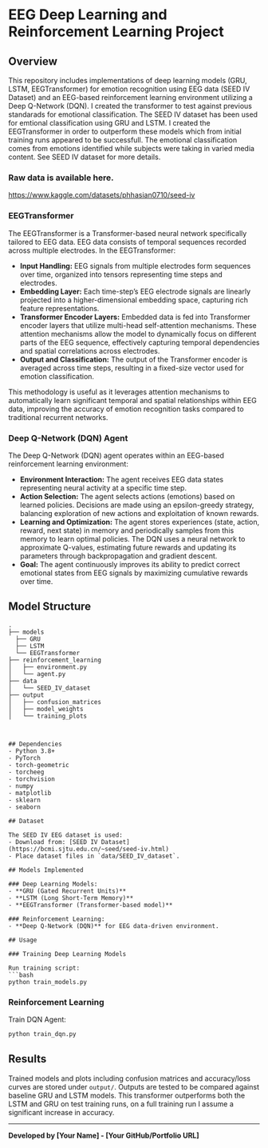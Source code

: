 # EEG Deep Learning and Reinforcement Learning Project

## Overview
This repository includes implementations of deep learning models (GRU, LSTM, EEGTransformer) for emotion recognition using EEG data (SEED IV Dataset) and an EEG-based reinforcement learning environment utilizing a Deep Q-Network (DQN). I created the transformer to test against previous standarads for emotional classification. The SEED IV dataset has been used for emtional classification using GRU and LSTM. I created the EEGTransformer in order to outperform these models which from initial training runs appeared to be successfull. The emotional classification comes from emotions identified while subjects were taking in varied media content. See SEED IV dataset for more details. 

### Raw data is available here. 
https://www.kaggle.com/datasets/phhasian0710/seed-iv

### EEGTransformer
The EEGTransformer is a Transformer-based neural network specifically tailored to EEG data. EEG data consists of temporal sequences recorded across multiple electrodes. In the EEGTransformer:

- **Input Handling:** EEG signals from multiple electrodes form sequences over time, organized into tensors representing time steps and electrodes.
- **Embedding Layer:** Each time-step’s EEG electrode signals are linearly projected into a higher-dimensional embedding space, capturing rich feature representations.
- **Transformer Encoder Layers:** Embedded data is fed into Transformer encoder layers that utilize multi-head self-attention mechanisms. These attention mechanisms allow the model to dynamically focus on different parts of the EEG sequence, effectively capturing temporal dependencies and spatial correlations across electrodes.
- **Output and Classification:** The output of the Transformer encoder is averaged across time steps, resulting in a fixed-size vector used for emotion classification.

This methodology is useful as it leverages attention mechanisms to automatically learn significant temporal and spatial relationships within EEG data, improving the accuracy of emotion recognition tasks compared to traditional recurrent networks.

### Deep Q-Network (DQN) Agent
The Deep Q-Network (DQN) agent operates within an EEG-based reinforcement learning environment:

- **Environment Interaction:** The agent receives EEG data states representing neural activity at a specific time step.
- **Action Selection:** The agent selects actions (emotions) based on learned policies. Decisions are made using an epsilon-greedy strategy, balancing exploration of new actions and exploitation of known rewards.
- **Learning and Optimization:** The agent stores experiences (state, action, reward, next state) in memory and periodically samples from this memory to learn optimal policies. The DQN uses a neural network to approximate Q-values, estimating future rewards and updating its parameters through backpropagation and gradient descent.
- **Goal:** The agent continuously improves its ability to predict correct emotional states from EEG signals by maximizing cumulative rewards over time.

## Model Structure

```
.
├── models
  ├── GRU
  ├── LSTM
  └── EEGTransformer
├── reinforcement_learning
│   ├── environment.py
│   └── agent.py
├── data
│   └── SEED_IV_dataset
├── output
│   ├── confusion_matrices
│   ├── model_weights
│   └── training_plots



## Dependencies
- Python 3.8+
- PyTorch
- torch-geometric
- torcheeg
- torchvision
- numpy
- matplotlib
- sklearn
- seaborn

## Dataset

The SEED IV EEG dataset is used:
- Download from: [SEED IV Dataset](https://bcmi.sjtu.edu.cn/~seed/seed-iv.html)
- Place dataset files in `data/SEED_IV_dataset`.

## Models Implemented

### Deep Learning Models:
- **GRU (Gated Recurrent Units)**
- **LSTM (Long Short-Term Memory)**
- **EEGTransformer (Transformer-based model)**

### Reinforcement Learning:
- **Deep Q-Network (DQN)** for EEG data-driven environment.

## Usage

### Training Deep Learning Models

Run training script:
```bash
python train_models.py
```

### Reinforcement Learning

Train DQN Agent:
```bash
python train_dqn.py
```

## Results

Trained models and plots including confusion matrices and accuracy/loss curves are stored under `output/`. Outputs are tested to be compared against baseline GRU and LSTM models. This transformer outperforms both the LSTM and GRU on test training runs, on a full training run I assume a significant increase in accuracy. 


---

**Developed by [Your Name] - [Your GitHub/Portfolio URL]**

